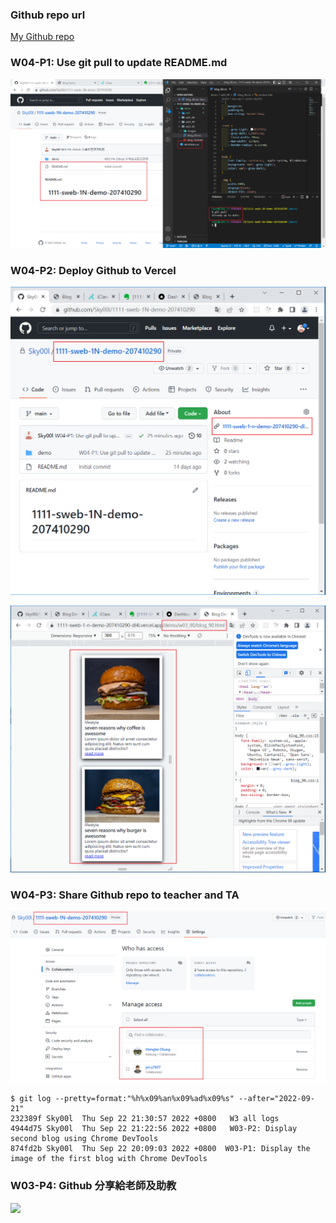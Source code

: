 ### Github repo url

[My Github repo](https://github.com/Sky00l/1111-sweb-1N-demo-207410290)

### W04-P1: Use git pull to update README.md

![](w04-p1.png)

### W04-P2: Deploy Github to Vercel

![](w04-p2-1.png)

![](w04-p2-2.png)

### W04-P3: Share Github repo to teacher and TA

![](w04-p3.png)

```
$ git log --pretty=format:"%h%x09%an%x09%ad%x09%s" --after="2022-09-21"
232389f Sky00l  Thu Sep 22 21:30:57 2022 +0800   W3 all logs
4944d75 Sky00l  Thu Sep 22 21:22:56 2022 +0800   W03-P2: Display second blog using Chrome DevTools
874fd2b Sky00l  Thu Sep 22 20:09:03 2022 +0800  W03-P1: Display the image of the first blog with Chrome DevTools

```

### W03-P4: Github 分享給老師及助教

![](w03-p4.png)
